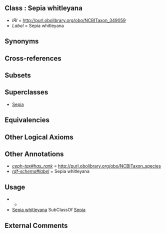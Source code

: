 
## Class : Sepia whitleyana

 * *IRI* = http://purl.obolibrary.org/obo/NCBITaxon_349059
 * *Label* = Sepia whitleyana

## Synonyms


## Cross-references


## Subsets


## Superclasses

 * [Sepia](../../NCBITaxon/09/NCBITaxon_6609.md)

## Equivalencies


## Other Logical Axioms


## Other Annotations

 * *[ceph-tax#has_rank](../../ceph-tax#has/nk/ceph-tax#has_rank.md)* = http://purl.obolibrary.org/obo/NCBITaxon_species
 * *[rdf-schema#label](../../el/rdf-schema#label.md)* = Sepia whitleyana

## Usage

 * -
 * [Sepia whitleyana](../../NCBITaxon/59/NCBITaxon_349059.md) SubClassOf [Sepia](../../NCBITaxon/09/NCBITaxon_6609.md)

## External Comments

